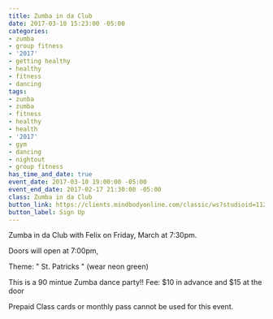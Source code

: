 ```yaml
---
title: Zumba in da Club
date: 2017-03-10 15:23:00 -05:00
categories:
- zumba
- group fitness
- '2017'
- getting healthy
- healthy
- fitness
- dancing
tags:
- zunba
- zumba
- fitness
- healthy
- health
- '2017'
- gym
- dancing
- nightout
- group fitness
has_time_and_date: true
event_date: 2017-03-10 19:00:00 -05:00
event_end_date: 2017-02-17 21:30:00 -05:00
class: Zumba in da Club
button_link: https://clients.mindbodyonline.com/classic/ws?studioid=112719&stype=-8&sTG=28&sVT=21
button_label: Sign Up
---
```


Zumba in da Club with Felix on Friday, March  at 7:30pm.

Doors will open at 7:00pm, 

Theme: " St. Patricks "  (wear neon green)

This is a 90 mintue Zumba dance party!! 
Fee: $10 in advance and $15 at the door

Prepaid Class cards or monthly pass cannot be used for this event.
